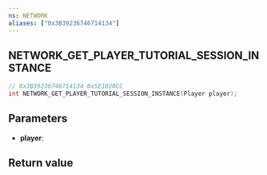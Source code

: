 ```yaml
---
ns: NETWORK
aliases: ["0x3B39236746714134"]
---
```

## NETWORK_GET_PLAYER_TUTORIAL_SESSION_INSTANCE

```c
// 0x3B39236746714134 0x5E1020CC
int NETWORK_GET_PLAYER_TUTORIAL_SESSION_INSTANCE(Player player);
```

## Parameters
* **player**: 

## Return value
